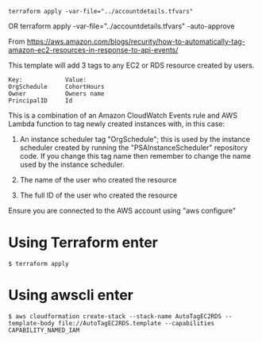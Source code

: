 	terraform apply -var-file="../accountdetails.tfvars"
OR
	terraform apply -var-file="../accountdetails.tfvars" -auto-approve

From https://aws.amazon.com/blogs/recurity/how-to-automatically-tag-amazon-ec2-resources-in-response-to-api-events/

This template will add 3 tags to any EC2 or RDS resource created by users.

    Key:            Value:
    OrgSchedule     CohortHours
    Owner           Owners name
    PrincipalID     Id

This is a combination of an Amazon CloudWatch Events rule and AWS Lambda function to tag newly created instances with, in this case:

   1) An instance scheduler tag "OrgSchedule";
      this is used by the instance scheduler created by running the "PSAInstanceScheduler" repository code.
      If you change this tag name then remember to change the name used by the instance scheduler.

   2) The name of the user who created the resource

   3) The full ID of the user who created the resource

Ensure you are connected to the AWS account using "aws configure"

Using Terraform enter
=====================
	$ terraform apply
Using awscli enter
==================
	$ aws cloudformation create-stack --stack-name AutoTagEC2RDS --template-body file://AutoTagEC2RDS.template --capabilities CAPABILITY_NAMED_IAM

